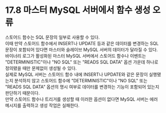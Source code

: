 # 17.8 마스터 MySQL 서버에서 함수 생성 오류

스토어드 함수는 SQL 문장의 일부로 사용할 수 있다.  
이때 만약 스토어드 함수에서 INSERT나 UPDATE 등과 같은 데이터를 변경하는 SQL 문장이 포함되어 있다면 마스터와 슬레이브 MySQL 서버의 데이터가 달라질 수 있다.  
바이너리 로그가 활성화된 마스터 MySQL 서버에서 스토어드 함수나 이벤트는 "DETERMINISTIC"이나 "NO SQL" 또는 "READS SQL DATA" 옵션 가운데 하나로 정의됐을 때만 문제없이 생성될 수 있다.  
실제로 MySQL 서버는 스토어드 함수 내에 INSERT나 UPDATE와 같은 문장이 실행됐는지 분석하지 않고 스토어드 함수에 "DETERMINISTIC"이나 "NO SQL" 또는 "READS SQL DATA" 옵션의 명시 여부로 데이터를 변경하는 기능이 포함되어 있는지 판단하기 때문이다.  
만약 스토어드 함수나 트리거를 생성할 때 이러한 옵션이 없다면 MySQL 서버는 에러 메시지를 출력하고 생성 작업은 실패한다.
